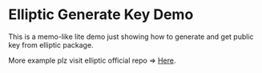 Elliptic Generate Key Demo
=======================================

This is a memo-like lite demo just showing how to generate and get public key from elliptic package.

More example plz visit elliptic official repo => [Here](https://github.com/indutny/elliptic).
